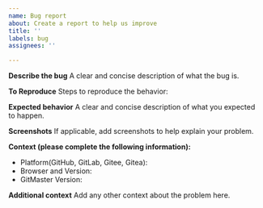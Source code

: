 ```yaml
---
name: Bug report
about: Create a report to help us improve
title: ''
labels: bug
assignees: ''

---
```


**Describe the bug**
A clear and concise description of what the bug is.

**To Reproduce**
Steps to reproduce the behavior:


**Expected behavior**
A clear and concise description of what you expected to happen.

**Screenshots**
If applicable, add screenshots to help explain your problem.

**Context (please complete the following information):**
 - Platform(GitHub, GitLab, Gitee, Gitea):
 - Browser and Version: 
 - GitMaster Version:

**Additional context**
Add any other context about the problem here.
